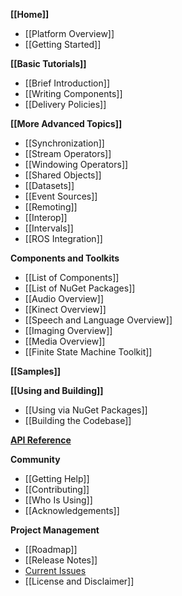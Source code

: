 **[[Home]]**
* [[Platform Overview]]
* [[Getting Started]]

**[[Basic Tutorials]]**
* [[Brief Introduction]]
* [[Writing Components]]
* [[Delivery Policies]]

**[[More Advanced Topics]]**
* [[Synchronization]]
* [[Stream Operators]]
* [[Windowing Operators]]
* [[Shared Objects]]
* [[Datasets]]
* [[Event Sources]]
* [[Remoting]]
* [[Interop]]
* [[Intervals]]
* [[ROS Integration]]

**Components and Toolkits**
* [[List of Components]]
* [[List of NuGet Packages]]
* [[Audio Overview]]
* [[Kinect Overview]]
* [[Speech and Language Overview]]
* [[Imaging Overview]]
* [[Media Overview]]
* [[Finite State Machine Toolkit]]

**[[Samples]]**

**[[Using and Building]]**
* [[Using via NuGet Packages]]
* [[Building the Codebase]]

[**API Reference**](https://microsoft.github.io/psi/api/classes.html)

**Community**
* [[Getting Help]]
* [[Contributing]]
* [[Who Is Using]]
* [[Acknowledgements]]

**Project Management**
* [[Roadmap]]
* [[Release Notes]]
* [Current Issues](https://github.com/Microsoft/psi/issues)
* [[License and Disclaimer]]
